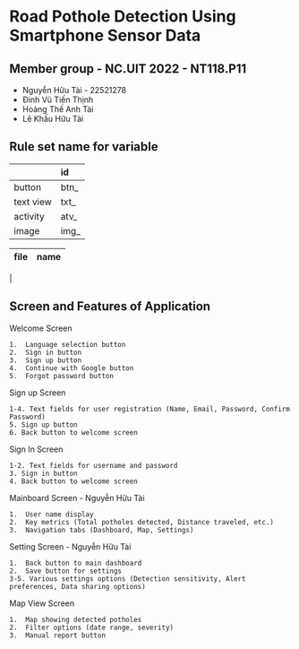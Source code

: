# Road Pothole Detection Using Smartphone Sensor Data


## Member group - NC.UIT 2022 - NT118.P11

- Nguyễn Hữu Tài - 22521278
- Đinh Vũ Tiến Thịnh
- Hoàng Thế Anh Tài
- Lê Khấu Hữu Tài


## Rule set name for variable


|           | id     |         
| :-------- | :------- |
| button    | btn_ | 
| text view | txt_ |
| activity  | atv_ |
| image     | img_ |

|    file       | name |
| :-------- | :------- |
|
## Screen and Features of Application

Welcome Screen 
    
    1.	Language selection button
    2.	Sign in button
    3.	Sign up button
    4.	Continue with Google button
    5.	Forgot password button

Sign up Screen

    1-4. Text fields for user registration (Name, Email, Password, Confirm Password)
    5. Sign up button 
    6. Back button to welcome screen
Sign In Screen

    1-2. Text fields for username and password 
    3. Sign in button 
    4. Back button to welcome screen
Mainboard Screen    -   Nguyễn Hữu Tài

    1.	User name display
    2.	Key metrics (Total potholes detected, Distance traveled, etc.)
    3.	Navigation tabs (Dashboard, Map, Settings)

Setting Screen      -   Nguyễn Hữu Tài

    1.	Back button to main dashboard
    2.	Save button for settings 
    3-5. Various settings options (Detection sensitivity, Alert preferences, Data sharing options)


Map View Screen

    1.	Map showing detected potholes
    2.	Filter options (date range, severity)
    3.	Manual report button


